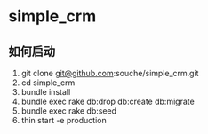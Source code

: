 simple_crm
==========
## 如何启动
1. git clone git@github.com:souche/simple_crm.git
2. cd simple_crm
3. bundle install
4. bundle exec rake db:drop db:create db:migrate
5. bundle exec rake db:seed
6. thin start -e production